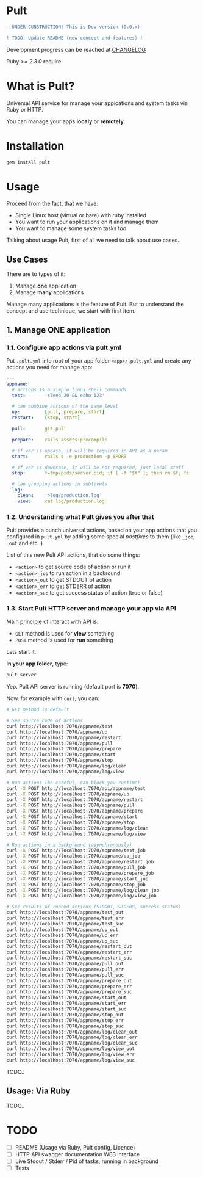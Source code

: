 # Pult

```diff
- UNDER CUNSTRUCTION! This is Dev version (0.0.x) -

! TODO: Update README (new concept and features) !
```

Development progress can be reached at [CHANGELOG](./CHANGELOG.md)

Ruby *>= 2.3.0* require

# What is Pult?

Universal API service for manage your appications and system tasks via Ruby or HTTP.

You can manage your apps **localy** or **remotely**.

# Installation

```bash
gem install pult
```

# Usage

Proceed from the fact, that we have:
- Single Linux host (virtual or bare) with ruby installed
- You want to run your applications on it and manage them
- You want to manage some system tasks too

Talking about usage Pult, first of all we need to talk about use cases..

## Use Cases

There are to types of it:
1. Manage **one** application
2. Manage **many** applications

Manage many applications is the feature of Pult. But to understand the concept and use technique, we start with first item.

## 1. Manage ONE application

### 1.1. Configure app actions via pult.yml

Put `.pult.yml` into root of your app folder `<app>/.pult.yml` and create any actions you need for manage app:
```yaml
---
appname:
  # actions is a simple linux shell commands
  test:       'sleep 20 && echo 123'

  # can combine actions of the same level
  up:         [pull, prepare, start]
  restart:    [stop, start]

  pull:       git pull

  prepare:    rails assets:precompile

  # if var is upcase, it will be required in API as a param
  start:      rails s -e production -p $PORT

  # if var is downcase, it will be not required, just local stuff
  stop:       f=tmp/pids/server.pid; if [ -f "$f" ]; then rm $f; fi

  # can grouping actions in sublevels
  log:
    clean:    '>log/production.log'
    view:     cat log/production.log
```

### 1.2. Understanding what Pult gives you after that

Pult provides a bunch universal actions, based on your app actions that you configured in `pult.yml` by adding some special *postfixes* to them (like `_job`, `_out` and etc..)

List of this new Pult API actions, that do some things:
- `<action>` to get source code of action or run it
- `<action>_job` to run action in a backround
- `<action>_out` to get STDOUT of action
- `<action>_err` to get STDERR of action
- `<action>_suc` to get success status of action (true or false)

### 1.3. Start Pult HTTP server and manage your app via API

Main principle of interact with API is:
- `GET` method is used for **view** something
- `POST` method is used for **run** something

Lets start it.

**In your app folder**, type:
```bash
pult server
```

Yep. Pult API server is running (default port is **7070**).

Now, for example with `curl`, you can:
```bash
# GET method is default

# See source code of actions
curl http://localhost:7070/appname/test
curl http://localhost:7070/appname/up
curl http://localhost:7070/appname/restart
curl http://localhost:7070/appname/pull
curl http://localhost:7070/appname/prepare
curl http://localhost:7070/appname/start
curl http://localhost:7070/appname/stop
curl http://localhost:7070/appname/log/clean
curl http://localhost:7070/appname/log/view

# Run actions (be careful, can block you runtime)
curl -X POST http://localhost:7070/api/appname/test
curl -X POST http://localhost:7070/appname/up
curl -X POST http://localhost:7070/appname/restart
curl -X POST http://localhost:7070/appname/pull
curl -X POST http://localhost:7070/appname/prepare
curl -X POST http://localhost:7070/appname/start
curl -X POST http://localhost:7070/appname/stop
curl -X POST http://localhost:7070/appname/log/clean
curl -X POST http://localhost:7070/appname/log/view

# Run actions in a background (asynchronously)
curl -X POST http://localhost:7070/appname/test_job
curl -X POST http://localhost:7070/appname/up_job
curl -X POST http://localhost:7070/appname/restart_job
curl -X POST http://localhost:7070/appname/pull_job
curl -X POST http://localhost:7070/appname/prepare_job
curl -X POST http://localhost:7070/appname/start_job
curl -X POST http://localhost:7070/appname/stop_job
curl -X POST http://localhost:7070/appname/log/clean_job
curl -X POST http://localhost:7070/appname/log/view_job

# See results of runned actions (STDOUT, STDERR, success status)
curl http://localhost:7070/appname/test_out
curl http://localhost:7070/appname/test_err
curl http://localhost:7070/appname/test_suc
curl http://localhost:7070/appname/up_out
curl http://localhost:7070/appname/up_err
curl http://localhost:7070/appname/up_suc
curl http://localhost:7070/appname/restart_out
curl http://localhost:7070/appname/restart_err
curl http://localhost:7070/appname/restart_suc
curl http://localhost:7070/appname/pull_out
curl http://localhost:7070/appname/pull_err
curl http://localhost:7070/appname/pull_suc
curl http://localhost:7070/appname/prepare_out
curl http://localhost:7070/appname/prepare_err
curl http://localhost:7070/appname/prepare_suc
curl http://localhost:7070/appname/start_out
curl http://localhost:7070/appname/start_err
curl http://localhost:7070/appname/start_suc
curl http://localhost:7070/appname/stop_out
curl http://localhost:7070/appname/stop_err
curl http://localhost:7070/appname/stop_suc
curl http://localhost:7070/appname/log/clean_out
curl http://localhost:7070/appname/log/clean_err
curl http://localhost:7070/appname/log/clean_suc
curl http://localhost:7070/appname/log/view_out
curl http://localhost:7070/appname/log/view_err
curl http://localhost:7070/appname/log/view_suc
```

TODO..

## Usage: Via Ruby

TODO..

# TODO

- [ ] README (Usage via Ruby, Pult config, Licence)
- [ ] HTTP API swagger documentation WEB interface
- [ ] Live Stdout / Stderr / Pid of tasks, running in background
- [ ] Tests
